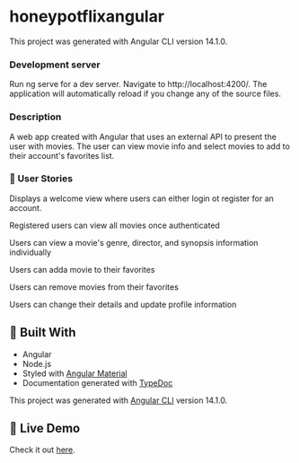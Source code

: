 # honeypotflixangular

This project was generated with Angular CLI version 14.1.0.

### Development server
Run ng serve for a dev server. Navigate to http://localhost:4200/. The application will automatically reload if you change any of the source files.

### Description
A web app created with Angular that uses an external API to present the user with movies. The user can view movie info and select movies to add to their account's favorites list.

### 📖 User Stories 
Displays a welcome view where users can either login ot register for an account.

Registered users can view all movies once authenticated

Users can view a movie's genre, director, and synopsis information individually

Users can adda movie to their favorites

Users can remove movies from their favorites

Users can change their details and update profile information


## 🔨 Built With 
- Angular
- Node.js
- Styled with [Angular Material](https://material.angular.io/)
- Documentation generated with [TypeDoc](https://typedoc.org/) 

This project was generated with [Angular CLI](https://github.com/angular/angular-cli) version 14.1.0.


## 🌱 Live Demo 
Check it out [here](https://honeypotflixangular.netlify.app/).



